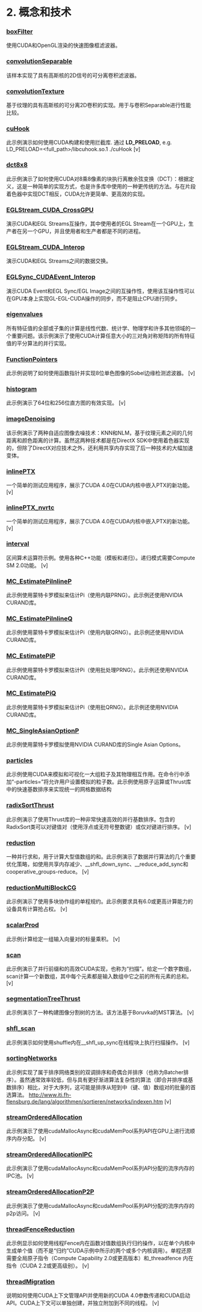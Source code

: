 # 2. 概念和技术


### [boxFilter](./boxFilter)  

使用CUDA和OpenGL渲染的快速图像框滤波器。

### [convolutionSeparable](./convolutionSeparable)

该样本实现了具有高斯核的2D信号的可分离卷积滤波器。 

### [convolutionTexture](./convolutionTexture)

基于纹理的具有高斯核的可分离2D卷积的实现。用于与卷积Separable进行性能比较。

### [cuHook](./cuHook)

此示例演示如何使用CUDA构建和使用拦截库. 通过 **LD_PRELOAD**, e.g. LD_PRELOAD=<full_path>/libcuhook.so.1 ./cuHook    [v]     

### [dct8x8](./dct8x8)

此示例演示了如何使用CUDA对8乘8像素的块执行离散余弦变换（DCT）：根据定义，这是一种简单的实现方式，也是许多库中使用的一种更传统的方法。与在片段着色器中实现DCT相反，CUDA允许更简单、更高效的实现。

### [EGLStream_CUDA_CrossGPU](./EGLStream_CUDA_CrossGPU)

演示CUDA和EGL Streams互操作，其中使用者的EGL Stream在一个GPU上，生产者在另一个GPU，并且使用者和生产者都是不同的进程。  

### [EGLStream_CUDA_Interop](./EGLStream_CUDA_Interop)

演示CUDA和EGL Streams之间的数据交换。

### [EGLSync_CUDAEvent_Interop](./EGLSync_CUDAEvent_Interop) 

演示CUDA Event和EGL Sync/EGL Image之间的互操作性，使用该互操作性可以在GPU本身上实现GL-EGL-CUDA操作的同步，而不是阻止CPU进行同步。

### [eigenvalues](./eigenvalues)  

所有特征值的全部或子集的计算是线性代数、统计学、物理学和许多其他领域的一个重要问题。该示例演示了使用CUDA计算任意大小的三对角对称矩阵的所有特征值的平分算法的并行实现。

### [FunctionPointers](./FunctionPointers)

此示例说明了如何使用函数指针并实现8位单色图像的Sobel边缘检测滤波器。  [v]   

### [histogram](./histogram)

此示例演示了64位和256位直方图的有效实现。 [v]    

### [imageDenoising](./imageDenoising)

该示例演示了两种自适应图像去噪技术：KNN和NLM，基于纹理元素之间的几何距离和颜色距离的计算。虽然这两种技术都是在DirectX SDK中使用着色器实现的，但除了DirectX对应技术之外，还利用共享内存实现了后一种技术的大幅加速变体。

### [inlinePTX](./inlinePTX)

一个简单的测试应用程序，展示了CUDA 4.0在CUDA内核中嵌入PTX的新功能。 [v]   

### [inlinePTX_nvrtc](./inlinePTX_nvrtc)

一个简单的测试应用程序，展示了CUDA 4.0在CUDA内核中嵌入PTX的新功能。 [v]   

### [interval](./interval)

区间算术运算符示例。使用各种C++功能（模板和递归）。递归模式需要Compute SM 2.0功能。 [v]   

### [MC_EstimatePiInlineP](./MC_EstimatePiInlineP)

此示例使用蒙特卡罗模拟来估计Pi（使用内联PRNG）。此示例还使用NVIDIA CURAND库。

### [MC_EstimatePiInlineQ](./MC_EstimatePiInlineQ)

此示例使用蒙特卡罗模拟来估计Pi（使用内联QRNG）。此示例还使用NVIDIA CURAND库。

### [MC_EstimatePiP](./MC_EstimatePiP)

此示例使用蒙特卡罗模拟来估计Pi（使用批处理PRNG）。此示例还使用NVIDIA CURAND库。

### [MC_EstimatePiQ](./MC_EstimatePiQ)

此示例使用蒙特卡罗模拟来估计Pi（使用批QRNG）。此示例还使用NVIDIA CURAND库。

### [MC_SingleAsianOptionP](./MC_SingleAsianOptionP)

此示例使用蒙特卡罗模拟使用NVIDIA CURAND库的Single Asian Options。

### [particles](./particles) 

此示例使用CUDA来模拟和可视化一大组粒子及其物理相互作用。在命令行中添加“-particles=<N>”将允许用户设置模拟的粒子数。此示例使用原子运算或Thrust库中的快速基数排序来实现统一的网格数据结构

### [radixSortThrust](./radixSortThrust)

此示例演示了使用Thrust库的一种非常快速高效的并行基数排序。包含的RadixSort类可以对键值对（使用浮点或无符号整数键）或仅对键进行排序。  [v]    

### [reduction](./reduction)

一种并行求和，用于计算大型值数组的和。此示例演示了数据并行算法的几个重要优化策略，如使用共享内存减少、__shfl_down_sync、__reduce_add_sync和cooperative_groups-reduce。  [v]   

### [reductionMultiBlockCG](./reductionMultiBlockCG) 

此示例演示了使用多块协作组的单程规约。此示例要求具有6.0或更高计算能力的设备具有计算抢占权。  [v]    

### [scalarProd](./scalarProd)

此示例计算给定一组输入向量对的标量乘积。   [v]    

### [scan](./scan)

此示例演示了并行前缀和的高效CUDA实现，也称为“扫描”。给定一个数字数组，scan计算一个新数组，其中每个元素都是输入数组中它之前的所有元素的总和。   [v]    

### [segmentationTreeThrust](./segmentationTreeThrust)

此示例演示了一种构建图像分割树的方法。该方法基于Boruvka的MST算法。 [v]    

### [shfl_scan](./shfl_scan)

此示例演示如何使用shuffle内在__shfl_up_sync在线程块上执行扫描操作。 [v]   

### [sortingNetworks](./sortingNetworks)

此示例实现了属于排序网络类别的双调排序和奇偶合并排序（也称为Batcher排序）。虽然通常效率较低，但与具有更好渐进算法复杂性的算法（即合并排序或基数排序）相比，对于大序列，这可能是排序从短到中（键、值）数组对的批量的首选算法。 http://www.iti.fh-flensburg.de/lang/algorithmen/sortieren/networks/indexen.htm    [v]    

### [streamOrderedAllocation](./streamOrderedAllocation)

此示例演示了使用cudaMallocAsync和cudaMemPool系列API在GPU上进行流顺序内存分配。 [v]   

### [streamOrderedAllocationIPC](./streamOrderedAllocationIPC)

此示例演示了使用cudaMallocAsync和cudaMemPool系列API分配的流序内存的IPC池。 [v]    

### [streamOrderedAllocationP2P](./streamOrderedAllocationP2P)

此示例演示了使用cudaMallocAsync和cudaMemPool系列API分配的流序内存的p2p访问。 [v]    

### [threadFenceReduction](./threadFenceReduction)

此示例显示如何使用线程Fence内在函数对值数组执行归约操作，以在单个内核中生成单个值（而不是“归约”CUDA示例中所示的两个或多个内核调用）。单程还原需要全局原子指令（Compute Capability 2.0或更高版本）和_threadfence 内在指令（CUDA 2.2或更高级别）。 [v]    

### [threadMigration](./threadMigration)  

说明如何使用CUDA上下文管理API并使用新的CUDA 4.0参数传递和CUDA启动API。CUDA上下文可以单独创建，并独立附加到不同的线程。 [v]    

